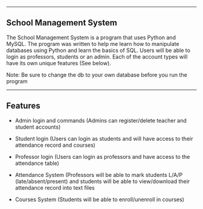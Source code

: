 
---

## School Management System

The School Management System is a program that uses Python and MySQL. The program was written to help me learn how to manipulate databases using Python and learn the basics of SQL. Users will be able to login as professors, students or an admin. Each of the account types will have its own unique features (See below).

Note: Be sure to change the db to your own database before you run the program

---

## Features

* Admin login and commands (Admins can register/delete teacher and student accounts)
>>
* Student login (Users can login as students and will have access to their attendance record and courses)
>>
* Professor login (Users can login as professors and have access to the attendance table)
>>
* Attendance System (Professors will be able to mark students L/A/P (late/absent/present) and students will be able to view/download their attendance record into text files
>>
* Courses System (Students will be able to enroll/unenroll in courses)
